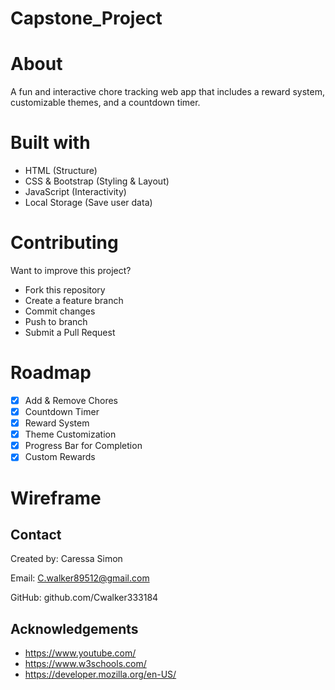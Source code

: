 # Capstone_Project
# About
A fun and interactive chore tracking web app that includes a reward system, customizable themes, and a countdown timer.

# Built with

* HTML (Structure)
* CSS & Bootstrap (Styling & Layout)
* JavaScript (Interactivity)
* Local Storage (Save user data)

# Contributing
Want to improve this project?

* Fork this repository
* Create a feature branch 
* Commit changes 
* Push to branch 
* Submit a Pull Request

# Roadmap

- [x] Add & Remove Chores  
- [x] Countdown Timer  
- [x] Reward System  
- [x] Theme Customization
- [x] Progress Bar for Completion  
- [x] Custom Rewards

# Wireframe

## Contact
Created by: Caressa Simon

Email: C.walker89512@gmail.com

GitHub: github.com/Cwalker333184

## Acknowledgements

* https://www.youtube.com/
* https://www.w3schools.com/
* https://developer.mozilla.org/en-US/
